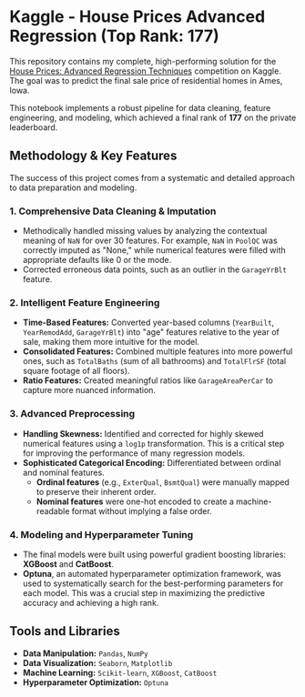 # **Kaggle - House Prices Advanced Regression (Top Rank: 177)**

This repository contains my complete, high-performing solution for the [House Prices: Advanced Regression Techniques](https://www.kaggle.com/competitions/house-prices-advanced-regression-techniques) competition on Kaggle. The goal was to predict the final sale price of residential homes in Ames, Iowa.

This notebook implements a robust pipeline for data cleaning, feature engineering, and modeling, which achieved a final rank of **177** on the private leaderboard.

## **Methodology & Key Features**

The success of this project comes from a systematic and detailed approach to data preparation and modeling.

### 1. **Comprehensive Data Cleaning & Imputation**
* Methodically handled missing values by analyzing the contextual meaning of `NaN` for over 30 features. For example, `NaN` in `PoolQC` was correctly imputed as "None," while numerical features were filled with appropriate defaults like 0 or the mode.
* Corrected erroneous data points, such as an outlier in the `GarageYrBlt` feature.

### 2. **Intelligent Feature Engineering**
* **Time-Based Features:** Converted year-based columns (`YearBuilt`, `YearRemodAdd`, `GarageYrBlt`) into "age" features relative to the year of sale, making them more intuitive for the model.
* **Consolidated Features:** Combined multiple features into more powerful ones, such as `TotalBaths` (sum of all bathrooms) and `TotalFlrSF` (total square footage of all floors).
* **Ratio Features:** Created meaningful ratios like `GarageAreaPerCar` to capture more nuanced information.

### 3. **Advanced Preprocessing**
* **Handling Skewness:** Identified and corrected for highly skewed numerical features using a `log1p` transformation. This is a critical step for improving the performance of many regression models.
* **Sophisticated Categorical Encoding:** Differentiated between ordinal and nominal features.
    * **Ordinal features** (e.g., `ExterQual`, `BsmtQual`) were manually mapped to preserve their inherent order.
    * **Nominal features** were one-hot encoded to create a machine-readable format without implying a false order.

### 4. **Modeling and Hyperparameter Tuning**
* The final models were built using powerful gradient boosting libraries: **XGBoost** and **CatBoost**.
* **Optuna**, an automated hyperparameter optimization framework, was used to systematically search for the best-performing parameters for each model. This was a crucial step in maximizing the predictive accuracy and achieving a high rank.

## **Tools and Libraries**
* **Data Manipulation:** `Pandas`, `NumPy`
* **Data Visualization:** `Seaborn`, `Matplotlib`
* **Machine Learning:** `Scikit-learn`, `XGBoost`, `CatBoost`
* **Hyperparameter Optimization:** `Optuna`
